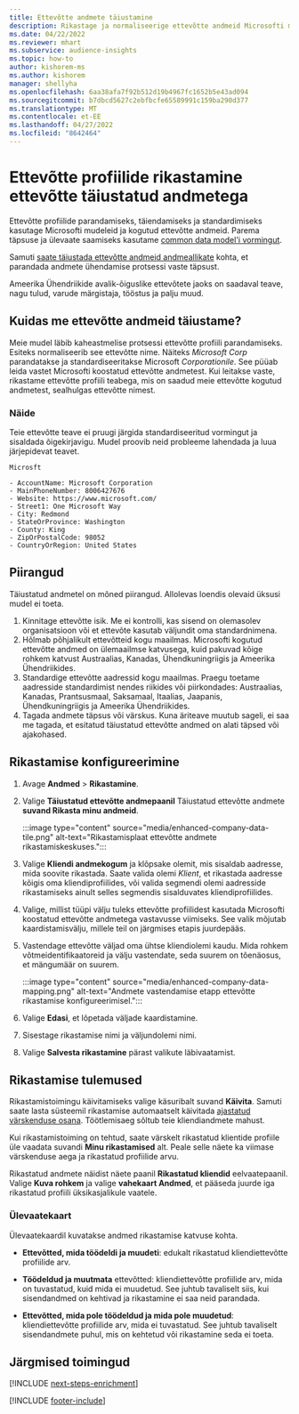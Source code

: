 ```yaml
---
title: Ettevõtte andmete täiustamine
description: Rikastage ja normaliseerige ettevõtte andmeid Microsofti mudelitega.
ms.date: 04/22/2022
ms.reviewer: mhart
ms.subservice: audience-insights
ms.topic: how-to
author: kishorem-ms
ms.author: kishorem
manager: shellyha
ms.openlocfilehash: 6aa38afa7f92b512d19b4967fc1652b5e43ad094
ms.sourcegitcommit: b7dbcd5627c2ebfbcfe65589991c159ba290d377
ms.translationtype: MT
ms.contentlocale: et-EE
ms.lasthandoff: 04/27/2022
ms.locfileid: "8642464"
---
```

# <a name="enrichment-of-company-profiles-with-enhanced-company-data"></a>Ettevõtte profiilide rikastamine ettevõtte täiustatud andmetega

Ettevõtte profiilide parandamiseks, täiendamiseks ja standardimiseks kasutage Microsofti mudeleid ja kogutud ettevõtte andmeid. Parema täpsuse ja ülevaate saamiseks kasutame [common data model'i vormingut](/common-data-model/schema/core/applicationcommon/account).

Samuti [saate täiustada ettevõtte andmeid andmeallikate](data-sources-enrichment.md) kohta, et parandada andmete ühendamise protsessi vaste täpsust. 

Ameerika Ühendriikide avalik-õiguslike ettevõtete jaoks on saadaval teave, nagu tulud, varude märgistaja, tööstus ja palju muud.  

## <a name="how-we-enhance-company-data"></a>Kuidas me ettevõtte andmeid täiustame?

Meie mudel läbib kaheastmelise protsessi ettevõtte profiili parandamiseks. Esiteks normaliseerib see ettevõtte nime. Näiteks *Microsoft Corp* parandatakse ja standardiseeritakse Microsoft *Corporationile*. See püüab leida vastet Microsofti koostatud ettevõtte andmetest. Kui leitakse vaste, rikastame ettevõtte profiili teabega, mis on saadud meie ettevõtte kogutud andmetest, sealhulgas ettevõtte nimest.


### <a name="example"></a>Näide

Teie ettevõtte teave ei pruugi järgida standardiseeritud vormingut ja sisaldada õigekirjavigu. Mudel proovib neid probleeme lahendada ja luua järjepidevat teavet.

```Input
Microsft
```

```Output
- AccountName: Microsoft Corporation
- MainPhoneNumber: 8006427676
- Website: https://www.microsoft.com/
- Street1: One Microsoft Way
- City: Redmond
- StateOrProvince: Washington
- County: King
- ZipOrPostalCode: 98052
- CountryOrRegion: United States
```

## <a name="limitations"></a>Piirangud

Täiustatud andmetel on mõned piirangud. Allolevas loendis olevaid üksusi mudel ei toeta.

1.  Kinnitage ettevõtte isik. Me ei kontrolli, kas sisend on olemasolev organisatsioon või et ettevõte kasutab väljundit oma standardnimena.
2.  Hõlmab põhjalikult ettevõtteid kogu maailmas. Microsofti kogutud ettevõtte andmed on ülemaailmse katvusega, kuid pakuvad kõige rohkem katvust Austraalias, Kanadas, Ühendkuningriigis ja Ameerika Ühendriikides.
3.  Standardige ettevõtte aadressid kogu maailmas. Praegu toetame aadresside standardimist nendes riikides või piirkondades: Austraalias, Kanadas, Prantsusmaal, Saksamaal, Itaalias, Jaapanis, Ühendkuningriigis ja Ameerika Ühendriikides.
4.  Tagada andmete täpsus või värskus. Kuna äriteave muutub sageli, ei saa me tagada, et esitatud täiustatud ettevõtte andmed on alati täpsed või ajakohased.

## <a name="configure-the-enrichment"></a>Rikastamise konfigureerimine

1. Avage **Andmed** > **Rikastamine**.

1. Valige **Täiustatud ettevõtte andmepaanil** Täiustatud ettevõtte andmete **suvand Rikasta minu andmeid**.

   :::image type="content" source="media/enhanced-company-data-tile.png" alt-text="Rikastamisplaat ettevõtte andmete rikastamiskeskuses.":::

1. Valige **Kliendi andmekogum** ja klõpsake olemit, mis sisaldab aadresse, mida soovite rikastada. Saate valida olemi *Klient*, et rikastada aadresse kõigis oma kliendiprofiilides, või valida segmendi olemi aadresside rikastamiseks ainult selles segmendis sisalduvates kliendiprofiilides.

1. Valige, millist tüüpi välju tuleks ettevõtte profiilidest kasutada Microsofti koostatud ettevõtte andmetega vastavusse viimiseks. See valik mõjutab kaardistamisvälju, millele teil on järgmises etapis juurdepääs.

1.  Vastendage ettevõtte väljad oma ühtse kliendiolemi kaudu. Mida rohkem võtmeidentifikaatoreid ja välju vastendate, seda suurem on tõenäosus, et mängumäär on suurem.

    :::image type="content" source="media/enhanced-company-data-mapping.png" alt-text="Andmete vastendamise etapp ettevõtte rikastamise konfigureerimisel.":::

1. Valige **Edasi**, et lõpetada väljade kaardistamine.

1. Sisestage rikastamise nimi ja väljundolemi nimi.

1. Valige **Salvesta rikastamine** pärast valikute läbivaatamist.

## <a name="enrichment-results"></a>Rikastamise tulemused

Rikastamistoimingu käivitamiseks valige käsuribalt suvand **Käivita**. Samuti saate lasta süsteemil rikastamise automaatselt käivitada [ajastatud värskenduse osana](system.md#schedule-tab). Töötlemisaeg sõltub teie kliendiandmete mahust.

Kui rikastamistoiming on tehtud, saate värskelt rikastatud klientide profiile üle vaadata suvandi **Minu rikastamised** alt. Peale selle näete ka viimase värskenduse aega ja rikastatud profiilide arvu.

Rikastatud andmete näidist näete paanil **Rikastatud kliendid** eelvaatepaanil. Valige **Kuva rohkem** ja valige **vahekaart Andmed**, et pääseda juurde iga rikastatud profiili üksikasjalikule vaatele.

### <a name="overview-card"></a>Ülevaatekaart

Ülevaatekaardil kuvatakse andmed rikastamise katvuse kohta. 

* **Ettevõtted, mida töödeldi ja muudeti**: edukalt rikastatud kliendiettevõtte profiilide arv.

* **Töödeldud ja muutmata** ettevõtted: kliendiettevõtte profiilide arv, mida on tuvastatud, kuid mida ei muudetud. See juhtub tavaliselt siis, kui sisendandmed on kehtivad ja rikastamine ei saa neid parandada.

* **Ettevõtted, mida pole töödeldud ja mida pole muudetud**: kliendiettevõtte profiilide arv, mida ei tuvastatud. See juhtub tavaliselt sisendandmete puhul, mis on kehtetud või rikastamine seda ei toeta.

## <a name="next-steps"></a>Järgmised toimingud

[!INCLUDE [next-steps-enrichment](includes/next-steps-enrichment.md)]

[!INCLUDE [footer-include](includes/footer-banner.md)]
